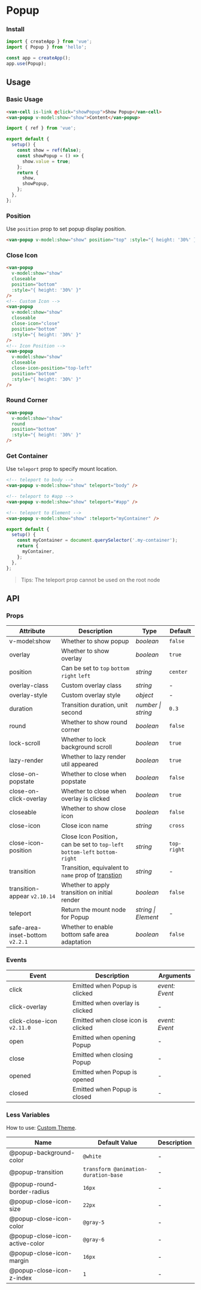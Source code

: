 # Popup

### Install

```js
import { createApp } from 'vue';
import { Popup } from 'hello';

const app = createApp();
app.use(Popup);
```

## Usage

### Basic Usage

```html
<van-cell is-link @click="showPopup">Show Popup</van-cell>
<van-popup v-model:show="show">Content</van-popup>
```

```js
import { ref } from 'vue';

export default {
  setup() {
    const show = ref(false);
    const showPopup = () => {
      show.value = true;
    };
    return {
      show,
      showPopup,
    };
  },
};
```

### Position

Use `position` prop to set popup display position.

```html
<van-popup v-model:show="show" position="top" :style="{ height: '30%' }" />
```

### Close Icon

```html
<van-popup
  v-model:show="show"
  closeable
  position="bottom"
  :style="{ height: '30%' }"
/>
<!-- Custom Icon -->
<van-popup
  v-model:show="show"
  closeable
  close-icon="close"
  position="bottom"
  :style="{ height: '30%' }"
/>
<!-- Icon Position -->
<van-popup
  v-model:show="show"
  closeable
  close-icon-position="top-left"
  position="bottom"
  :style="{ height: '30%' }"
/>
```

### Round Corner

```html
<van-popup
  v-model:show="show"
  round
  position="bottom"
  :style="{ height: '30%' }"
/>
```

### Get Container

Use `teleport` prop to specify mount location.

```html
<!-- teleport to body -->
<van-popup v-model:show="show" teleport="body" />

<!-- teleport to #app -->
<van-popup v-model:show="show" teleport="#app" />

<!-- teleport to Element -->
<van-popup v-model:show="show" :teleport="myContainer" />
```

```js
export default {
  setup() {
    const myContainer = document.querySelector('.my-container');
    return {
      myContainer,
    };
  },
};
```

> Tips: The teleport prop cannot be used on the root node

## API

### Props

| Attribute | Description | Type | Default |
| --- | --- | --- | --- |
| v-model:show | Whether to show popup | _boolean_ | `false` |
| overlay | Whether to show overlay | _boolean_ | `true` |
| position | Can be set to `top` `bottom` `right` `left` | _string_ | `center` |
| overlay-class | Custom overlay class | _string_ | - |
| overlay-style | Custom overlay style | _object_ | - |
| duration | Transition duration, unit second | _number \| string_ | `0.3` |
| round | Whether to show round corner | _boolean_ | `false` |
| lock-scroll | Whether to lock background scroll | _boolean_ | `true` |
| lazy-render | Whether to lazy render util appeared | _boolean_ | `true` |
| close-on-popstate | Whether to close when popstate | _boolean_ | `false` |
| close-on-click-overlay | Whether to close when overlay is clicked | _boolean_ | `true` |
| closeable | Whether to show close icon | _boolean_ | `false` |
| close-icon | Close icon name | _string_ | `cross` |
| close-icon-position | Close Icon Position，can be set to `top-left` `bottom-left` `bottom-right` | _string_ | `top-right` |
| transition | Transition, equivalent to `name` prop of [transtion](https://v3.vuejs.org/api/built-in-components.html#transition) | _string_ | - |
| transition-appear `v2.10.14` | Whether to apply transition on initial render | _boolean_ | `false` |
| teleport | Return the mount node for Popup | _string \| Element_ | - |
| safe-area-inset-bottom `v2.2.1` | Whether to enable bottom safe area adaptation | _boolean_ | `false` |

### Events

| Event | Description | Arguments |
| --- | --- | --- |
| click | Emitted when Popup is clicked | _event: Event_ |
| click-overlay | Emitted when overlay is clicked | - |
| click-close-icon `v2.11.0` | Emitted when close icon is clicked | _event: Event_ |
| open | Emitted when opening Popup | - |
| close | Emitted when closing Popup | - |
| opened | Emitted when Popup is opened | - |
| closed | Emitted when Popup is closed | - |

### Less Variables

How to use: [Custom Theme](#/en-US/theme).

| Name | Default Value | Description |
| --- | --- | --- |
| @popup-background-color | `@white` | - |
| @popup-transition | `transform @animation-duration-base` | - |
| @popup-round-border-radius | `16px` | - |
| @popup-close-icon-size | `22px` | - |
| @popup-close-icon-color | `@gray-5` | - |
| @popup-close-icon-active-color | `@gray-6` | - |
| @popup-close-icon-margin | `16px` | - |
| @popup-close-icon-z-index | `1` | - |
